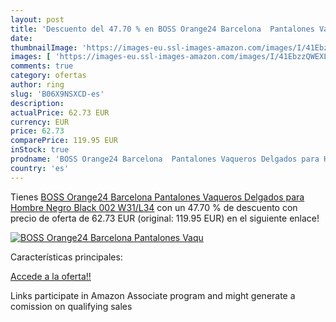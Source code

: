 ```yaml
---
layout: post
title: 'Descuento del 47.70 % en BOSS Orange24 Barcelona  Pantalones Vaqu'
date: 
thumbnailImage: 'https://images-eu.ssl-images-amazon.com/images/I/41EbzzQWEXL._SL200_.jpg'
images: [ 'https://images-eu.ssl-images-amazon.com/images/I/41EbzzQWEXL._SL200_.jpg' ]
comments: true
category: ofertas
author: ring
slug: 'B06X9NSXCD-es'
description:
actualPrice: 62.73 EUR
currency: EUR
price: 62.73
comparePrice: 119.95 EUR
inStock: true
prodname: 'BOSS Orange24 Barcelona  Pantalones Vaqueros Delgados para Hombre  Negro  Black 002  W31/L34'
country: 'es'
---
```


Tienes [BOSS Orange24 Barcelona  Pantalones Vaqueros Delgados para Hombre  Negro  Black 002  W31/L34](https://www.amazon.es/dp/B06X9NSXCD/?tag=tolees-21) con un 47.70 % de descuento con precio de oferta de 62.73 EUR (original: 119.95 EUR) en el siguiente enlace!

[![BOSS Orange24 Barcelona  Pantalones Vaqu](https://images-eu.ssl-images-amazon.com/images/I/41EbzzQWEXL._SL200_.jpg)](https://www.amazon.es/dp/B06X9NSXCD/?tag=tolees-21)

Características principales:


[Accede a la oferta!!](https://www.amazon.es/dp/B06X9NSXCD/?tag=tolees-21)

Links participate in Amazon Associate program and might generate a comission on qualifying sales


